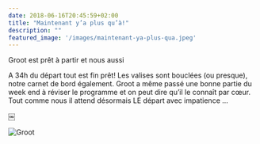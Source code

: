 ```yaml
---
date: 2018-06-16T20:45:59+02:00
title: "Maintenant y’a plus qu’à!"
description: ""
featured_image: '/images/maintenant-ya-plus-qua.jpeg'
---
```


Groot est prêt à partir et nous aussi

A 34h du départ tout est fin prêt! Les valises sont bouclées (ou presque), notre carnet de bord également. Groot a même passé une bonne partie du week end à réviser le programme et on peut dire qu’il le connaît par cœur. Tout comme nous il attend désormais LE départ avec impatience ...

￼

![Groot](/images/maintenant-ya-plus-qua.jpeg)

